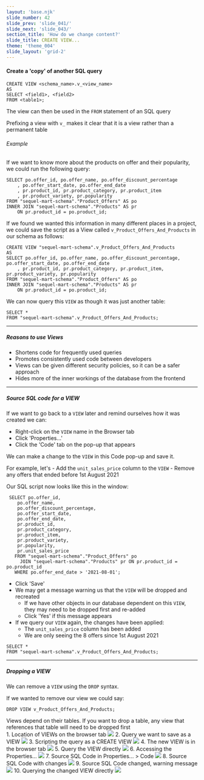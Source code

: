 ```yaml
---
layout: 'base.njk'
slide_number: 42
slide_prev: 'slide_041/'
slide_next: 'slide_043/'
section_title: 'How do we change content?'
slide_title: CREATE VIEW...
theme: 'theme_004'
slide_layout: 'grid-2'
---
```


<section class="slide__text">

#### Create a 'copy' of another SQL query

```
CREATE VIEW <schema_name>.v_<view_name>
AS
SELECT <field1>, <field2>
FROM <table1>;
```

The view can then be used in the `FROM` statement of an SQL query

Prefixing a view with `v_` makes it clear that it is a view rather than a permanent table

###### Example
If we want to know more about the products on offer and their popularity, we could run the following query:
```
SELECT po.offer_id, po.offer_name, po.offer_discount_percentage
    , po.offer_start_date, po.offer_end_date
	, pr.product_id, pr.product_category, pr.product_item
    , pr.product_variety, pr.popularity
FROM "sequel-mart-schema"."Product_Offers" AS po
INNER JOIN "sequel-mart-schema"."Products" AS pr
	ON pr.product_id = po.product_id;
```

If we found we wanted this information in many different places in a project, we could save the script as a View called `v_Product_Offers_And_Products` in our schema as follows:

```
CREATE VIEW "sequel-mart-schema".v_Product_Offers_And_Products
AS
SELECT po.offer_id, po.offer_name, po.offer_discount_percentage, po.offer_start_date, po.offer_end_date
	, pr.product_id, pr.product_category, pr.product_item, pr.product_variety, pr.popularity
FROM "sequel-mart-schema"."Product_Offers" AS po
INNER JOIN "sequel-mart-schema"."Products" AS pr
	ON pr.product_id = po.product_id;
```

We can now query this `VIEW` as though it was just another table:
```
SELECT *
FROM "sequel-mart-schema".v_Product_Offers_And_Products;
```

<hr />

##### Reasons to use Views
- Shortens code for frequently used queries
- Promotes consistently used code between developers
- Views can be given different security policies, so it can be a safer approach
- Hides more of the inner workings of the database from the frontend

<hr />

##### Source SQL code for a VIEW
If we want to go back to a `VIEW` later and remind ourselves how it was created we can:
- Right-click on the `VIEW` name in the Browser tab
- Click 'Properties...'
- Click the 'Code' tab on the pop-up that appears

We can make a change to the `VIEW` in this Code pop-up and save it.

For example, let's
    - Add the `unit_sales_price` column to the `VIEW`
    - Remove any offers that ended before 1st August 2021

Our SQL script now looks like this in the window:

```
 SELECT po.offer_id,
    po.offer_name,
    po.offer_discount_percentage,
    po.offer_start_date,
    po.offer_end_date,
    pr.product_id,
    pr.product_category,
    pr.product_item,
    pr.product_variety,
    pr.popularity,
    pr.unit_sales_price
   FROM "sequel-mart-schema"."Product_Offers" po
     JOIN "sequel-mart-schema"."Products" pr ON pr.product_id = po.product_id
   WHERE po.offer_end_date > '2021-08-01';
```
- Click 'Save'
- We may get a message warning us that the `VIEW` will be dropped and recreated
    - If we have other objects in our database dependent on this `VIEW`, they may need to be dropped first and re-added
    - Click 'Yes' if this message appears
- If we query our `VIEW` again, the changes have been applied:
    - The `unit_sales_price` column has been added
    - We are only seeing the 8 offers since 1st August 2021

```
SELECT *
FROM "sequel-mart-schema".v_Product_Offers_And_Products;
```

<hr />

##### Dropping a VIEW
We can remove a `VIEW` using the `DROP` syntax.

If we wanted to remove our view we could say:
```
DROP VIEW v_Product_Offers_And_Products;
```

<div class="warning">Views depend on their tables. If you want to drop a table, any view that references that table will need to be dropped first</div>

</section>

<section class="slide__images">
<caption>1. Location of VIEWs on the browser tab</caption>
<img src="{{ '../../images/004_Views_Location_Browser.png' | url }}" />
<caption>2. Query we want to save as a VIEW</caption>
<img src="{{ '../../images/004_Views_SELECT.png' | url }}" />
<caption>3. Scripting the query as a CREATE VIEW</caption>
<img src="{{ '../../images/004_Views_CREATE_VIEW.png' | url }}" />
<caption>4. The new VIEW is in the browser tab</caption>
<img src="{{ '../../images/004_Views_Location_Browser_After.png' | url }}" />
<caption>5. Query the VIEW directly</caption>
<img src="{{ '../../images/004_Views_VIEW_SELECT.png' | url }}" />
<caption>6. Accessing the Properties...</caption>
<img src="{{ '../../images/004_Views_Properties.png' | url }}" />
<caption>7. Source SQL Code in Properties... > Code</caption>
<img src="{{ '../../images/004_Views_Properties_Code.png' | url }}" />
<caption>8. Source SQL Code with changes</caption>
<img src="{{ '../../images/004_Views_Properties_Code_Changes.png' | url }}" />
<caption>9. Source SQL Code changed, warning message</caption>
<img src="{{ '../../images/004_Views_Properties_Code_Warning.png' | url }}" />
<caption>10. Querying the changed VIEW directly</caption>
<img src="{{ '../../images/004_Views_SELECT_After_Changes.png' | url }}" />



</section>
